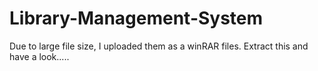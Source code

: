 # Library-Management-System
Due to large file size, I uploaded them as a winRAR files.
Extract this and have a look.....
